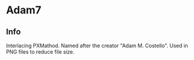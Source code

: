 # Adam7

## Info
Interlacing PXMathod. Named after the creator "Adam M. Costello".
Used in PNG files to reduce file size.
